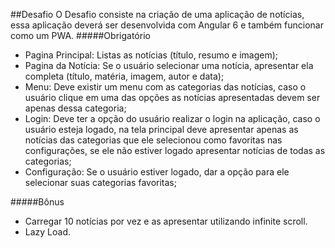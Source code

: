 ##Desafio
O Desafio consiste na criação de uma aplicação de notícias, essa aplicação deverá ser desenvolvida com Angular 6 e também funcionar como um PWA.
#####Obrigatório
- Pagina Principal: Listas as notícias (título, resumo e imagem);
- Pagina da Notícia: Se o usuário selecionar uma notícia, apresentar ela completa (título, matéria, imagem, autor e data);
- Menu: Deve existir um menu com as categorias das notícias, caso o usuário clique em uma das opções as notícias apresentadas devem ser apenas dessa categoria;
- Login: Deve ter a opção do usuário realizar o login na aplicação, caso o usuário esteja logado, na tela principal deve apresentar apenas as notícias das categorias que ele selecionou como favoritas nas configurações, se ele não estiver logado apresentar notícias de todas as categorias;
- Configuração: Se o usuário estiver logado, dar a opção para ele selecionar suas categorias favoritas;

#####Bônus
- Carregar 10 notícias por vez e as apresentar utilizando infinite scroll.
- Lazy Load.